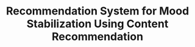 ---
layout: page
title: Recommendation System for Mood Stabilization Using Content Recommendation
publisher:  Undergraduate Thesis
year: 2023
authors: Kazi Md. Al-Wakil, Rifai Rahman, Nafisa Nawal, Sababa Rahman Meem, Sajid Rashid
supervisors: Dr. Md. Golam Rabiul Alam, Rafeed Rahman
description: We propose a system to enhance mental well-being by recommending “Feel Good” YouTube videos. Using the SEED Dataset (EEG signals and eye movements), we applied CNN and LSTM models, with CNN achieving 93.01% accuracy in mood detection. For recommendations, we combined text-based emotion analysis, Pearson Correlation for viewer ratings, and the Analytic Hierarchy Process (AHP) to refine mood-stabilizing algorithms. This system detects emotional states and boosts well-being through targeted content, offering a practical tool for emotional health improvement.
img: assets/img/undergrad_thesis.gif
redirect: 
importance: 2
category: Academic
github:
scholar: 
other: 
show: true
---